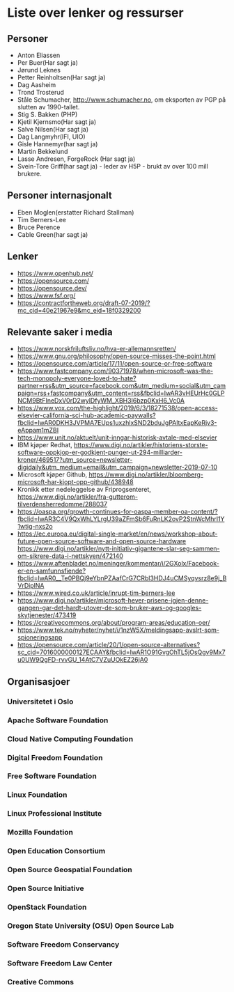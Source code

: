 
# Liste over lenker og ressurser

## Personer
* Anton Eliassen
* Per Buer(Har sagt ja)
* Jørund Leknes
* Petter Reinholtsen(Har sagt ja)
* Dag Aasheim
* Trond Trosterud
* Ståle Schumacher, http://www.schumacher.no, om eksporten av PGP på slutten av 1990-tallet.
* Stig S. Bakken (PHP)
* Kjetil Kjernsmo(Har sagt ja)
* Salve Nilsen(Har sagt ja)
* Dag Langmyhr(IFI, UIO)
* Gisle Hannemyr(har sagt ja)
* Martin Bekkelund
* Lasse Andresen, ForgeRock (Har sagt ja)
* Svein-Tore Griff(har sagt ja) - leder av H5P - brukt av over 100 mill brukere. 


## Personer internasjonalt
* Eben Moglen(erstatter Richard Stallman)
* Tim Berners-Lee
* Bruce Perence
* Cable Green(har sagt ja)


## Lenker
* https://www.openhub.net/
* https://opensource.com/
* https://opensource.dev/
* https://www.fsf.org/
* https://contractfortheweb.org/draft-07-2019/?mc_cid=40e21967e9&mc_eid=18f0329200



## Relevante saker i media
* https://www.norskfriluftsliv.no/hva-er-allemannsretten/
* https://www.gnu.org/philosophy/open-source-misses-the-point.html
* https://opensource.com/article/17/11/open-source-or-free-software
* https://www.fastcompany.com/90371978/when-microsoft-was-the-tech-monopoly-everyone-loved-to-hate?partner=rss&utm_source=facebook.com&utm_medium=social&utm_campaign=rss+fastcompany&utm_content=rss&fbclid=IwAR3vHEUrHc0GLPNCM9BtFIneDxV0rD2wylDfyWM_XBH3I6bzp0KxH6_Vc0A
* https://www.vox.com/the-highlight/2019/6/3/18271538/open-access-elsevier-california-sci-hub-academic-paywalls?fbclid=IwAR0DKH3JVPMA7EUps1uxzhlxSND2bduJgPAltxEapKeRjv3-eAppam1mZBI
* https://www.unit.no/aktuelt/unit-inngar-historisk-avtale-med-elsevier
* IBM kjøper Redhat, https://www.digi.no/artikler/historiens-storste-software-oppkjop-er-godkjent-punger-ut-294-milliarder-kroner/469517?utm_source=newsletter-digidaily&utm_medium=email&utm_campaign=newsletter-2019-07-10
* Microsoft kjøper Github, https://www.digi.no/artikler/bloomberg-microsoft-har-kjopt-opp-github/438948
* Kronikk etter nedeleggelse av Friprogsenteret, https://www.digi.no/artikler/fra-gutterom-tilverdensherredomme/288037
* https://oaspa.org/growth-continues-for-oaspa-member-oa-content/?fbclid=IwAR3C4V9QxWhLYLrgU39aZFmSb6FuRnLK2ovP2StnWcMhrl1Y1wtig-nxs2o
* https://ec.europa.eu/digital-single-market/en/news/workshop-about-future-open-source-software-and-open-source-hardware
https://www.digi.no/artikler/nytt-initiativ-gigantene-slar-seg-sammen-om-sikrere-data-i-nettskyen/472140
* https://www.aftenbladet.no/meninger/kommentar/i/2GXolx/Facebook-er-en-samfunnsfiende?fbclid=IwAR0__Te0PBQj9eYbnPZAafCrG7CRbl3HDJ4uCMSyqvsrz8e9j_BVrDiplNA
* https://www.wired.co.uk/article/inrupt-tim-berners-lee 
* https://www.digi.no/artikler/microsoft-hever-prisene-igjen-denne-gangen-gar-det-hardt-utover-de-som-bruker-aws-og-googles-skytjenester/473419
* https://creativecommons.org/about/program-areas/education-oer/
* https://www.tek.no/nyheter/nyhet/i/1nzW5X/meldingsapp-avslrt-som-spioneringsapp
* https://opensource.com/article/20/1/open-source-alternatives?sc_cid=7016000000127ECAAY&fbclid=IwAR1O91GvgOhTL5jOsQgv9Mx7u0UW9QgFD-rvvGU_14AtC7VZuUOkEZ26jA0


## Organisasjoer
### Universitetet i Oslo
### Apache Software Foundation
### Cloud Native Computing Foundation
### Digital Freedom Foundation
### Free Software Foundation
### Linux Foundation
### Linux Professional Institute
### Mozilla Foundation
### Open Education Consortium
### Open Source Geospatial Foundation
### Open Source Initiative
### OpenStack Foundation
### Oregon State University (OSU) Open Source Lab
### Software Freedom Conservancy
### Software Freedom Law Center
### Creative Commons
